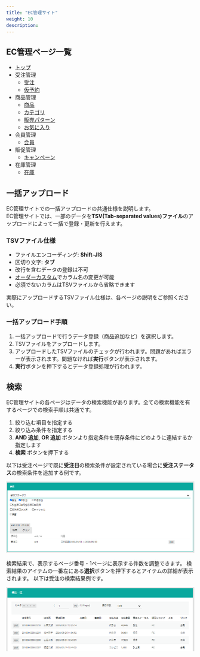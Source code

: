 ```yaml
---
title: "EC管理サイト"
weight: 10
description: 
---
```


## EC管理ページ一覧
- [トップ](top)
- 受注管理
  - [受注](order)
  - [仮予約](reserve-order)
- 商品管理
  - [商品](product)
  - [カテゴリ](category)
  - [販売パターン](sales-pattern)
  - [お気に入り](favorite)
- 会員管理
  - [会員](customer)
- 販促管理
  - [キャンペーン](campaign)
- 在庫管理
  - [在庫](stock)

## 一括アップロード
EC管理サイトでの一括アップロードの共通仕様を説明します。  
EC管理サイトでは、一部のデータを**TSV(Tab-separated values)ファイル**のアップロードによって一括で登録・更新を行えます。

### TSVファイル仕様

- ファイルエンコーディング: **Shift-JIS**
- 区切り文字: **タブ**
- 改行を含むデータの登録は不可
- [オーダーカスタム](../../../features/system-scope)でカラム名の変更が可能
- 必須でないカラムはTSVファイルから省略できます

実際にアップロードするTSVファイル仕様は、各ページの説明をご参照ください。

### 一括アップロード手順

1. 一括アップロードで行うデータ登録（商品追加など）を選択します。
2. TSVファイルをアップロードします。
3. アップロードしたTSVファイルのチェックが行われます。問題があればエラーが表示されます。問題なければ**実行**ボタンが表示されます。
4. **実行**ボタンを押下するとデータ登録処理が行われます。

## 検索
EC管理サイトの各ページはデータの検索機能があります。全ての検索機能を有するページでの検索手順は共通です。

1. 絞り込む項目を指定する
2. 絞り込み条件を指定する
3. **AND 追加**, **OR 追加** ボタンより指定条件を既存条件にどのように連結するか指定します
4. **検索** ボタンを押下する

以下は受注ページで既に**受注日**の検索条件が設定されている場合に**受注ステータス**の検索条件を追加する例です。

![検索条件](search-condition.png)

検索結果で、表示するページ番号・1ページに表示する件数を調整できます。
検索結果のアイテムの一番左にある**選択**ボタンを押下するとアイテムの詳細が表示されます。
以下は受注の検索結果例です。

![検索結果](search-result.png)

